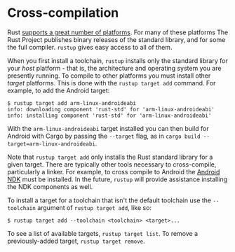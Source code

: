 # Cross-compilation

Rust [supports a great number of platforms][p]. For many of these platforms
The Rust Project publishes binary releases of the standard library, and for
some the full compiler. `rustup` gives easy access to all of them.

[p]: https://doc.rust-lang.org/nightly/rustc/platform-support.html

When you first install a toolchain, `rustup` installs only the standard
library for your *host* platform - that is, the architecture and operating
system you are presently running. To compile to other platforms you must
install other *target* platforms. This is done with the `rustup target add`
command. For example, to add the Android target:

```console
$ rustup target add arm-linux-androideabi
info: downloading component 'rust-std' for 'arm-linux-androideabi'
info: installing component 'rust-std' for 'arm-linux-androideabi'
```

With the `arm-linux-androideabi` target installed you can then build for
Android with Cargo by passing the `--target` flag, as in `cargo build
--target=arm-linux-androideabi`.

Note that `rustup target add` only installs the Rust standard library for a
given target. There are typically other tools necessary to cross-compile,
particularly a linker. For example, to cross compile to Android the [Android
NDK] must be installed. In the future, `rustup` will provide assistance
installing the NDK components as well.

[Android NDK]: https://developer.android.com/tools/sdk/ndk/index.html

To install a target for a toolchain that isn't the default toolchain use the
`--toolchain` argument of `rustup target add`, like so:

```console
$ rustup target add --toolchain <toolchain> <target>...
```

To see a list of available targets, `rustup target list`. To remove a
previously-added target, `rustup target remove`.
